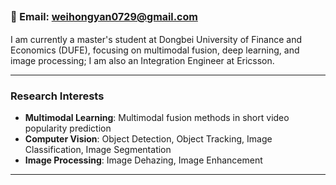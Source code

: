 <span style="font-size: 1rem;">📧 Email: [weihongyan0729@gmail.com](mailto:weihongyan0729@gmail.com)</span>
---

I am currently a master's student at Dongbei University of Finance and Economics (DUFE), focusing on multimodal fusion, deep learning, and image processing; I am also an Integration Engineer at Ericsson.

---

### Research Interests

- **Multimodal Learning**: Multimodal fusion methods in short video popularity prediction
- **Computer Vision**: Object Detection, Object Tracking, Image Classification, Image Segmentation
- **Image Processing**: Image Dehazing, Image Enhancement

---
